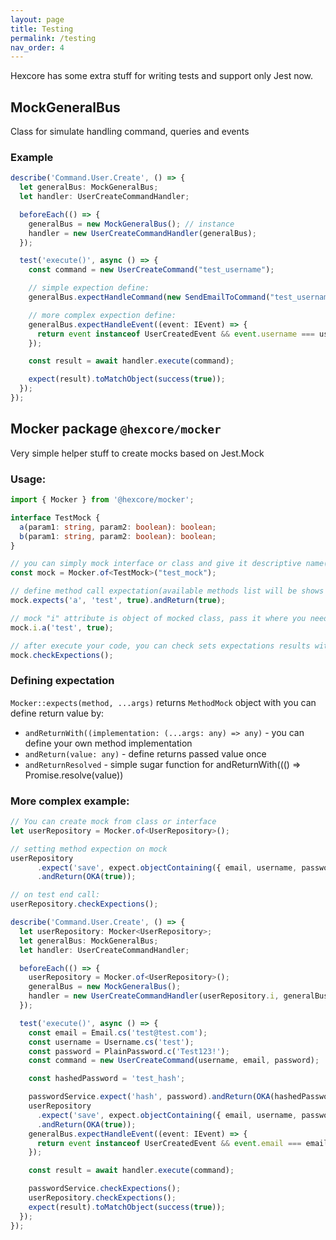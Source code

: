 ```yaml
---
layout: page
title: Testing
permalink: /testing
nav_order: 4
---
```


Hexcore has some extra stuff for writing tests and support only Jest now.

## MockGeneralBus
Class for simulate handling command, queries and events
### Example
```ts
describe('Command.User.Create', () => {
  let generalBus: MockGeneralBus;
  let handler: UserCreateCommandHandler;

  beforeEach(() => {
    generalBus = new MockGeneralBus(); // instance
    handler = new UserCreateCommandHandler(generalBus);
  });

  test('execute()', async () => {
    const command = new UserCreateCommand("test_username");

    // simple expection define:
    generalBus.expectHandleCommand(new SendEmailToCommand("test_username"));

    // more complex expection define:
    generalBus.expectHandleEvent((event: IEvent) => {
      return event instanceof UserCreatedEvent && event.username === username;
    });

    const result = await handler.execute(command);

    expect(result).toMatchObject(success(true));
  });
});
```

## Mocker package `@hexcore/mocker`

Very simple helper stuff to create mocks based on Jest.Mock

### Usage:
```ts
import { Mocker } from '@hexcore/mocker';

interface TestMock {
  a(param1: string, param2: boolean): boolean;
  b(param1: string, param2: boolean): boolean;
}

// you can simply mock interface or class and give it descriptive name(used in errors)
const mock = Mocker.of<TestMock>("test_mock");

// define method call expectation(available methods list will be shows in VS)
mock.expects('a', 'test', true).andReturn(true);

// mock "i" attribute is object of mocked class, pass it where you need
mock.i.a('test', true);

// after execute your code, you can check sets expectations results with it(for many tests call it in jest "afterEach")
mock.checkExpections();
```

### Defining expectation

`Mocker::expects(method, ...args)` returns `MethodMock` object with you can define return value by:
*  `andReturnWith((implementation: (...args: any) => any)` - you can define your own method implementation
*  `andReturn(value: any)` - define returns passed value once
*  `andReturnResolved` - simple sugar function for andReturnWith((() => Promise.resolve(value))

### More complex example:
```ts
// You can create mock from class or interface
let userRepository = Mocker.of<UserRepository>();

// setting method expection on mock
userRepository
      .expect('save', expect.objectContaining({ email, username, password: hashedPassword }))
      .andReturn(OKA(true));

// on test end call:
userRepository.checkExpections();
```

```ts
describe('Command.User.Create', () => {
  let userRepository: Mocker<UserRepository>;
  let generalBus: MockGeneralBus;
  let handler: UserCreateCommandHandler;

  beforeEach(() => {
    userRepository = Mocker.of<UserRepository>();
    generalBus = new MockGeneralBus();
    handler = new UserCreateCommandHandler(userRepository.i, generalBus);
  });

  test('execute()', async () => {
    const email = Email.cs('test@test.com');
    const username = Username.cs('test');
    const password = PlainPassword.c('Test123!');
    const command = new UserCreateCommand(username, email, password);

    const hashedPassword = 'test_hash';

    passwordService.expect('hash', password).andReturn(OKA(hashedPassword));
    userRepository
      .expect('save', expect.objectContaining({ email, username, password: hashedPassword }))
      .andReturn(OKA(true));
    generalBus.expectHandleEvent((event: IEvent) => {
      return event instanceof UserCreatedEvent && event.email === email && event.username === username;
    });

    const result = await handler.execute(command);

    passwordService.checkExpections();
    userRepository.checkExpections();
    expect(result).toMatchObject(success(true));
  });
});
```
